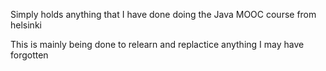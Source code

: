 Simply holds anything that I have done doing the Java MOOC course from helsinki

This is mainly being done to relearn and replactice anything I may have forgotten
